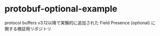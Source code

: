 # protobuf-optional-example

protocol buffers v3.12以降で実験的に追加された Field Presence (optional) に関する検証用リポジトリ
